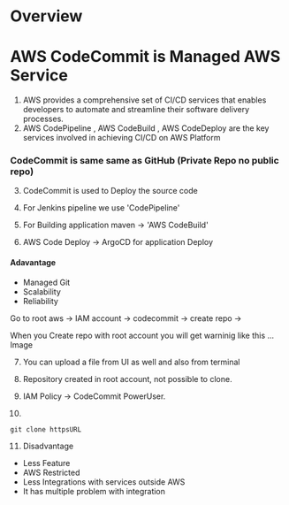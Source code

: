 # Overview

# AWS CodeCommit is Managed AWS Service

1. AWS provides a comprehensive set of CI/CD services that enables developers to automate and streamline their software delivery processes.
2. AWS CodePipeline , AWS CodeBuild , AWS CodeDeploy are the key services involved in achieving CI/CD on AWS Platform

### CodeCommit is same same as GitHub (Private Repo no public repo)

3. CodeCommit is used to Deploy the source code

4. For Jenkins pipeline we use 'CodePipeline'
5. For Building application maven -> 'AWS CodeBuild'
6. AWS Code Deploy -> ArgoCD for application Deploy

#### Adavantage
   - Managed Git
   - Scalability
   - Reliability

Go to root aws -> IAM account -> codecommit -> create repo -> 

When you Create repo with root account you will get warninig like this ...
Image

7. You can upload a file from UI as well and also from terminal 
8. Repository created in root account, not possible to clone.
9. IAM Policy -> CodeCommit PowerUser.

10. 
```
git clone httpsURL
```

11. Disadvantage 
   - Less Feature
   - AWS Restricted
   - Less Integrations with services outside AWS
   - It has multiple problem with integration


